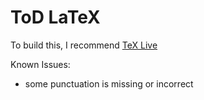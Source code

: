 # ToD LaTeX

To build this, I recommend [TeX Live](https://www.tug.org/texlive/)

Known Issues:
 * some punctuation is missing or incorrect
